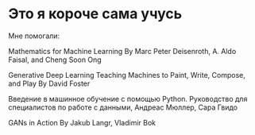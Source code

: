# Это я короче сама учусь

Мне помогали:

Mathematics for Machine Learning By Marc Peter Deisenroth, A. Aldo Faisal, and Cheng Soon Ong

Generative Deep Learning Teaching Machines to Paint, Write, Compose, and Play By David Foster

Введение в машинное обучение с помощью Python. Руководство для специалистов по работе с данными, Андреас Мюллер, Сара Гвидо

GANs in Action By Jakub Langr, Vladimir Bok
